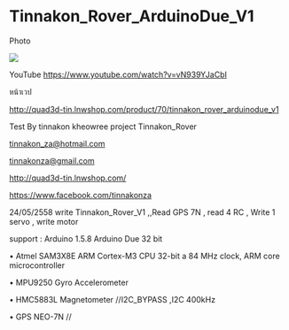 # Tinnakon_Rover_ArduinoDue_V1
 
 Photo

![](https://cloud.githubusercontent.com/assets/9403558/7792052/9eab79b4-02d5-11e5-9bfd-405346ad5582.jpg)

YouTube
https://www.youtube.com/watch?v=vN939YJaCbI

หน้าเวป

http://quad3d-tin.lnwshop.com/product/70/tinnakon_rover_arduinodue_v1

 Test By tinnakon kheowree  project Tinnakon_Rover
 
 tinnakon_za@hotmail.com
 
 tinnakonza@gmail.com
 
 http://quad3d-tin.lnwshop.com/
 
 https://www.facebook.com/tinnakonza

 24/05/2558   write Tinnakon_Rover_V1  ,,Read GPS 7N , read 4 RC , Write 1 servo , write motor

 
support : Arduino 1.5.8   Arduino Due 32 bit  

• Atmel SAM3X8E ARM Cortex-M3 CPU 32-bit a 84 MHz clock, ARM core microcontroller

• MPU9250 Gyro Accelerometer

• HMC5883L Magnetometer //I2C_BYPASS ,I2C 400kHz

• GPS NEO-7N //
